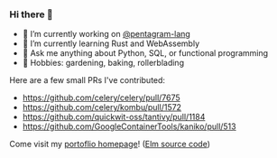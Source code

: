 ### Hi there 👋

- 🔭 I’m currently working on [@pentagram-lang](https://github.com/pentagram-lang)
- 🌱 I’m currently learning Rust and WebAssembly
- 💬 Ask me anything about Python, SQL, or functional programming
- 🧶 Hobbies: gardening, baking, rollerblading

Here are a few small PRs I've contributed:
- https://github.com/celery/celery/pull/7675
- https://github.com/celery/kombu/pull/1572
- https://github.com/quickwit-oss/tantivy/pull/1184
- https://github.com/GoogleContainerTools/kaniko/pull/513

Come visit my [portoflio homepage](https://dcecile.github.io/)! ([Elm source code](https://github.com/dcecile/dcecile-resume-portfolio))
